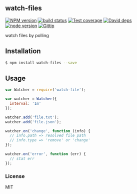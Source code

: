 watch-files
---------------

[![NPM version][npm-image]][npm-url]
[![build status][travis-image]][travis-url]
[![Test coverage][coveralls-image]][coveralls-url]
[![David deps][david-image]][david-url]
[![node version][node-image]][node-url]
[![Gittip][gittip-image]][gittip-url]

[npm-image]: https://img.shields.io/npm/v/watch-files.svg?style=flat-square
[npm-url]: https://npmjs.org/package/watch-files
[travis-image]: https://img.shields.io/travis/node-modules/watch-files.svg?style=flat-square
[travis-url]: https://travis-ci.org/node-modules/watch-files
[coveralls-image]: https://img.shields.io/coveralls/node-modules/watch-files.svg?style=flat-square
[coveralls-url]: https://coveralls.io/r/node-modules/watch-files?branch=master
[david-image]: https://img.shields.io/david/node-modules/watch-files.svg?style=flat-square
[david-url]: https://david-dm.org/node-modules/watch-files
[node-image]: https://img.shields.io/badge/node.js-%3E=_0.10-green.svg?style=flat-square
[node-url]: http://nodejs.org/download/
[gittip-image]: https://img.shields.io/gittip/dead-horse.svg?style=flat-square
[gittip-url]: https://www.gittip.com/dead-horse/

watch files by polling

## Installation

```bash
$ npm install watch-files --save
```

## Usage

```js
var Watcher = require('watch-file');

var watcher = Watcher({
  interval: '1m'
});

watcher.add('file.txt');
watcher.add('file.json');

watcher.on('change', function (info) {
  // info.path => resolved file path
  // info.type => 'remove' or 'change'
});

watcher.on('error', function (err) {
  // stat err
});
```

### License

MIT
